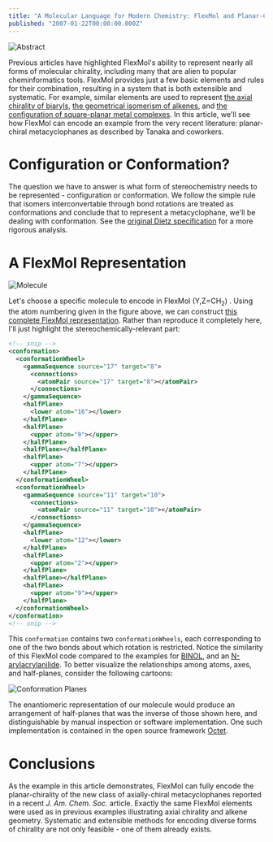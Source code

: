 ```yaml
---
title: "A Molecular Language for Modern Chemistry: FlexMol and Planar-Chiral Metacyclophanes"
published: "2007-01-22T00:00:00.000Z"
---
```


![Abstract](/images/posts/20070122/abstract.gif "Abstract")

Previous articles have highlighted FlexMol's ability to represent nearly all forms of molecular chirality, including many that are alien to popular cheminformatics tools. FlexMol provides just a few basic elements and rules for their combination, resulting in a system that is both extensible and systematic. For example, similar elements are used to represent <a href="http://depth-first.com/articles/2007/01/09/a-molecular-language-for-modern-chemistry-flexmol-and-axial-chirality">the axial chirality of biaryls</a>, <a href="http://depth-first.com/articles/2007/01/02/a-molecular-language-for-modern-chemistry-flexmol-and-alkene-geometrical-isomerism">the geometrical isomerism of alkenes</a>, and <a href="http://depth-first.com/articles/2007/01/17/a-molecular-language-for-modern-chemistry-cisplatin-transplatin-and-molecular-configuration">the configuration of square-planar metal complexes</a>. In this article, we'll see how FlexMol can encode an example from the very recent literature: planar-chiral metacyclophanes as described by Tanaka and coworkers.

# Configuration or Conformation?

The question we have to answer is what form of stereochemistry needs to be represented - configuration or conformation. We follow the simple rule that isomers interconvertable through bond rotations are treated as conformations and conclude that to represent a metacyclophane, we'll be dealing with conformation. See the <a href="http://dx.doi.org/10.1021/ci00027a001">original Dietz specification</a> for a more rigorous analysis.

# A FlexMol Representation

![Molecule](/images/posts/20070122/molecule.png "Molecule")

Let's choose a specific molecule to encode in FlexMol (Y,Z=CH<sub>2</sub>) . Using the atom numbering given in the figure above, we can construct [this complete FlexMol representation](/images/posts/20070122/molecule.xml). Rather than reproduce it completely here, I'll just highlight the stereochemically-relevant part:

```xml
<!-- snip -->
<conformation>
  <conformationWheel>
    <gammaSequence source="17" target="8">
      <connections>
        <atomPair source="17" target="8"></atomPair>
      </connections>
    </gammaSequence>
    <halfPlane>
      <lower atom="16"></lower>
    </halfPlane>
    <halfPlane>
      <upper atom="9"></upper>
    </halfPlane>
    <halfPlane></halfPlane>
    <halfPlane>
      <upper atom="7"></upper>
    </halfPlane>
  </conformationWheel>
  <conformationWheel>
    <gammaSequence source="11" target="10">
      <connections>
        <atomPair source="11" target="10"></atomPair>
      </connections>
    </gammaSequence>
    <halfPlane>
      <lower atom="12"></lower>
    </halfPlane>
    <halfPlane>
      <upper atom="2"></upper>
    </halfPlane>
    <halfPlane></halfPlane>
    <halfPlane>
      <upper atom="9"></upper>
    </halfPlane>
  </conformationWheel>
</conformation>
<!-- snip -->
```

This `conformation` contains two `conformationWheels`, each corresponding to one of the two bonds about which rotation is restricted. Notice the similarity of this FlexMol code compared to the examples for <a href="http://depth-first.com/articles/2007/01/09/a-molecular-language-for-modern-chemistry-flexmol-and-axial-chirality">BINOL</a>, and an <a href="http://depth-first.com/articles/2007/01/12/flexmol-and-axial-chirality-n-arylacrylanilides">N-arylacrylanilide</a>. To better visualize the relationships among atoms, axes, and half-planes, consider the following cartoons:

![Conformation Planes](/images/posts/20070122/conformation_planes.png "Conformation Planes")

The enantiomeric representation of our molecule would produce an arrangement of half-planes that was the inverse of those shown here, and distinguishable by manual inspection or software implementation. One such implementation is contained in the open source framework <a href="http://sf.net/projects/octet">Octet</a>.

# Conclusions

As the example in this article demonstrates, FlexMol can fully encode the planar-chirality of the new class of axially-chiral metacyclophanes reported in a recent <em>J. Am. Chem. Soc.</em> article. Exactly the same FlexMol elements were used as in previous examples illustrating axial chirality and alkene geometry. Systematic and extensible methods for encoding diverse forms of chirality are not only feasible - one of them already exists.